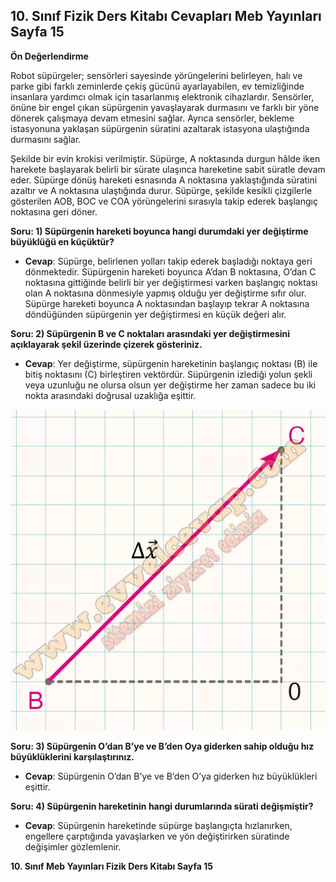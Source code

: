 ## 10. Sınıf Fizik Ders Kitabı Cevapları Meb Yayınları Sayfa 15

**Ön Değerlendirme**

Robot süpürgeler; sensörleri sayesinde yörüngelerini belirleyen, halı ve parke gibi farklı zeminlerde çekiş gücünü ayarlayabilen, ev temizliğinde insanlara yardımcı olmak için tasarlanmış elektronik cihazlardır. Sensörler, önüne bir engel çıkan süpürgenin yavaşlayarak durmasını ve farklı bir yöne dönerek çalışmaya devam etmesini sağlar. Ayrıca sensörler, bekleme istasyonuna yaklaşan süpürgenin süratini azaltarak istasyona ulaştığında durmasını sağlar.

Şekilde bir evin krokisi verilmiştir. Süpürge, A noktasında durgun hâlde iken harekete başlayarak belirli bir sürate ulaşınca hareketine sabit süratle devam eder. Süpürge dönüş hareketi esnasında A noktasına yaklaştığında süratini azaltır ve A noktasına ulaştığında durur. Süpürge, şekilde kesikli çizgilerle gösterilen AOB, BOC ve COA yörüngelerini sırasıyla takip ederek başlangıç noktasına geri döner.

**Soru: 1) Süpürgenin hareketi boyunca hangi durumdaki yer değiştirme büyüklüğü en küçüktür?**

* **Cevap**: Süpürge, belirlenen yolları takip ederek başladığı noktaya geri dönmektedir. Süpürgenin hareketi boyunca A’dan B noktasına, O’dan C noktasına gittiğinde belirli bir yer değiştirmesi varken başlangıç noktası olan A noktasına dönmesiyle yapmış olduğu yer değiştirme sıfır olur. Süpürge hareketi boyunca A noktasından başlayıp tekrar A noktasına döndüğünden süpürgenin yer değiştirmesi en küçük değeri alır.

**Soru: 2) Süpürgenin B ve C noktaları arasındaki yer değiştirmesini açıklayarak şekil üzerinde çizerek gösteriniz.**

* **Cevap**: Yer değiştirme, süpürgenin hareketinin başlangıç noktası (B) ile bitiş noktasını (C) birleştiren vektördür. Süpürgenin izlediği yolun şekli veya uzunluğu ne olursa olsun yer değiştirme her zaman sadece bu iki nokta arasındaki doğrusal uzaklığa eşittir.

![](./image1.webp)

**Soru: 3) Süpürgenin O’dan B’ye ve B’den Oya giderken sahip olduğu hız büyüklüklerini karşılaştırınız.**

* **Cevap**: Süpürgenin O’dan B’ye ve B’den O’ya giderken hız büyüklükleri eşittir.

**Soru: 4) Süpürgenin hareketinin hangi durumlarında sürati değişmiştir?**

* **Cevap**: Süpürgenin hareketinde süpürge başlangıçta hızlanırken, engellere çarptığında yavaşlarken ve yön değiştirirken süratinde değişimler gözlemlenir.

**10. Sınıf Meb Yayınları Fizik Ders Kitabı Sayfa 15**